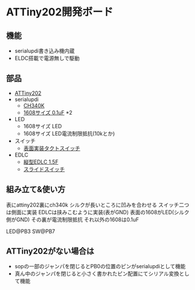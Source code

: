 # ATTiny202開発ボード
## 機能
- serialupdi書き込み機内蔵
- ELDC搭載で電源無しで駆動

## 部品
- [ATTiny202](https://akizukidenshi.com/catalog/g/gI-15731/)
- serialupdi
	- [CH340K](https://akizukidenshi.com/catalog/g/gI-16306/)
	- [1608サイズ 0.1uF](https://akizukidenshi.com/catalog/g/gP-13374/) *2
- LED
	- 1608サイズ LED
	- 1608サイズ LED電流制限抵抗(10kとか)
- スイッチ
	- [表面実装タクトスイッチ](https://akizukidenshi.com/catalog/g/gP-14888/)
- EDLC
	- [縦型EDLC 1.5F](https://akizukidenshi.com/catalog/g/gP-04300/)
	- [スライドスイッチ](https://akizukidenshi.com/catalog/g/gP-15707/)

## 組み立て&使い方
表にattiny202裏にch340k
シルクが長いところに凹みを合わせる
スイッチ二つは側面に実装
EDLCは挟みこむように実装(表がGND)
表面の1608がLED(シルク側がGND)
その裏が電流制限抵抗
それ以外の1608は0.1uF

LED@PB3
SW@PB7

## ATTiny202がない場合は
- sopの一部のジャンパを閉じるとPB0の位置のピンがserialupdiとして機能
- 真ん中のジャンパを閉じると小さく書かれたピン配置にてシリアル変換として機能


